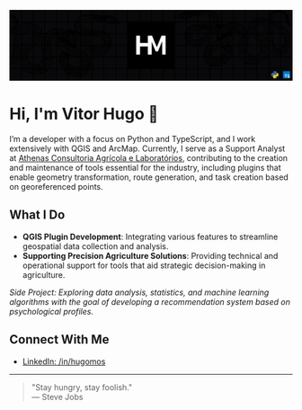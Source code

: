 ![banner](.github/assets/background.png)
# Hi, I'm Vitor Hugo 👋

I’m a developer with a focus on Python and TypeScript, and I work extensively with QGIS and ArcMap. Currently, I serve as a Support Analyst at [Athenas Consultoria Agrícola e Laboratórios](https://athenasagricola.com.br), contributing to the creation and maintenance of tools essential for the industry, including plugins that enable geometry transformation, route generation, and task creation based on georeferenced points.

## What I Do

- **QGIS Plugin Development**: Integrating various features to streamline geospatial data collection and analysis.
- **Supporting Precision Agriculture Solutions**: Providing technical and operational support for tools that aid strategic decision-making in agriculture.

*Side Project: Exploring data analysis, statistics, and machine learning algorithms with the goal of developing a recommendation system based on psychological profiles.*

## Connect With Me

- [LinkedIn: /in/hugomos](https://www.linkedin.com/in/hugomos/)

---

> "Stay hungry, stay foolish."  
> — Steve Jobs
